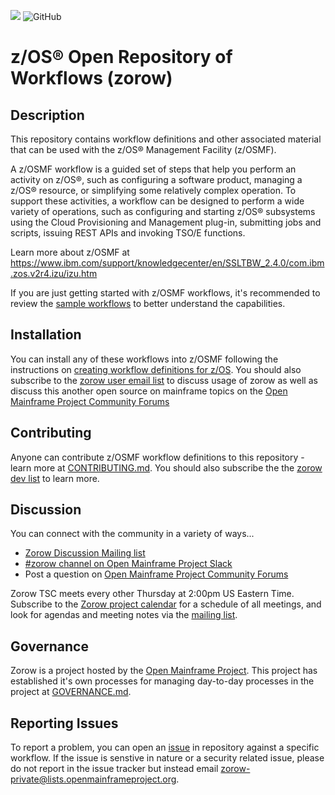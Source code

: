 ![](https://github.com/openmainframeproject/artwork/blob/master/projects/zorow/zorow-color.svg)
![GitHub](https://img.shields.io/github/license/openmainframeproject/zorow)

# z/OS® Open Repository of Workflows (zorow)

## Description
This repository contains workflow definitions and other associated material that can be used with the z/OS® Management Facility (z/OSMF).

A z/OSMF workflow is a guided set of steps that help you perform an activity on z/OS®, such as configuring a software product, managing a z/OS® resource, or simplifying some relatively complex operation. To support these activities, a workflow can be designed to perform a wide variety of operations, such as configuring and starting z/OS® subsystems using the Cloud Provisioning and Management plug-in, submitting jobs and scripts, issuing REST APIs and invoking TSO/E functions.

Learn more about z/OSMF at https://www.ibm.com/support/knowledgecenter/en/SSLTBW_2.4.0/com.ibm.zos.v2r4.izu/izu.htm

If you are just getting started with z/OSMF workflows, it's recommended to review the [sample workflows](zOSMF-Samples/README.md) to better understand the capabilities.

## Installation
You can install any of these workflows into z/OSMF following the instructions on [creating workflow definitions for z/OS](https://www.ibm.com/support/knowledgecenter/en/SSLTBW_2.4.0/com.ibm.zos.v2r4.izua700/izuprog_WorkflowsXML_Intro.htm). You should also subscribe to the [zorow user email list](https://lists.openmainframeproject.org/g/zorow-user) to discuss usage of zorow as well as discuss this another open source on mainframe topics on the [Open Mainframe Project Community Forums](https://community.openmainframeproject.org/)

## Contributing
Anyone can contribute z/OSMF workflow definitions to this repository - learn more at [CONTRIBUTING.md](CONTRIBUTING.md). You should also subscribe the the [zorow dev list](https://lists.openmainframeproject.org/g/zorow-dev) to learn more.

## Discussion
You can connect with the community in a variety of ways...

- [Zorow Discussion Mailing list](https://lists.openmainframeproject.org/g/zorow-discussion)
- [#zorow channel on Open Mainframe Project Slack](https://slack.openmainframeproject.org)
- Post a question on [Open Mainframe Project Community Forums](https://community.openmainframeproject.org/)

Zorow TSC meets every other Thursday at 2:00pm US Eastern Time. Subscribe to the [Zorow project calendar](https://lists.openmainframeproject.org/g/zorow-discussion/calendar) for a schedule of all meetings, and look for agendas and meeting notes via the [mailing list](https://lists.openmainframeproject.org/g/zorow-discussion).

## Governance
Zorow is a project hosted by the [Open Mainframe Project](https://openmainframeproject.org). This project has established it's own processes for managing day-to-day processes in the project at [GOVERNANCE.md](GOVERNANCE.md).

## Reporting Issues
To report a problem, you can open an [issue](https://github.com/openmainframeproject/zorow/issues) in repository against a specific workflow. If the issue is senstive in nature or a security related issue, please do not report in the issue tracker but instead email zorow-private@lists.openmainframeproject.org.
